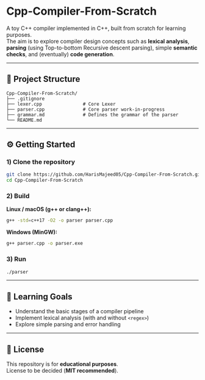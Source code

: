 # Cpp-Compiler-From-Scratch

A toy C++ compiler implemented in C++, built from scratch for learning purposes.  
The aim is to explore compiler design concepts such as **lexical analysis**, **parsing** (using Top-to-bottom Recursive descent parsing), simple **semantic checks**, and (eventually) **code generation**.

---

## 📂 Project Structure

```text
Cpp-Compiler-From-Scratch/
├── .gitignore
├── lexer.cpp               # Core Lexer                      
├── parser.cpp              # Core parser work-in-progress
├── grammar.md              # Defines the grammar of the parser
└── README.md
```

---

## ⚙️ Getting Started

### 1) Clone the repository

```bash
git clone https://github.com/HarisMajeed05/Cpp-Compiler-From-Scratch.git
cd Cpp-Compiler-From-Scratch
```

### 2) Build

**Linux / macOS (g++ or clang++):**

```bash
g++ -std=c++17 -O2 -o parser parser.cpp
```

**Windows (MinGW):**

```bash
g++ parser.cpp -o parser.exe
```

### 3) Run

```bash
./parser
```

---

## 🎯 Learning Goals

- Understand the basic stages of a compiler pipeline
- Implement lexical analysis (with and without `<regex>`)
- Explore simple parsing and error handling


---

## 📜 License

This repository is for **educational purposes**.  
License to be decided (**MIT recommended**).
